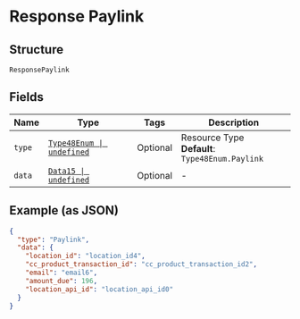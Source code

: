 
# Response Paylink

## Structure

`ResponsePaylink`

## Fields

| Name | Type | Tags | Description |
|  --- | --- | --- | --- |
| `type` | [`Type48Enum \| undefined`](../../doc/models/type-48-enum.md) | Optional | Resource Type<br>**Default**: `Type48Enum.Paylink` |
| `data` | [`Data15 \| undefined`](../../doc/models/data-15.md) | Optional | - |

## Example (as JSON)

```json
{
  "type": "Paylink",
  "data": {
    "location_id": "location_id4",
    "cc_product_transaction_id": "cc_product_transaction_id2",
    "email": "email6",
    "amount_due": 196,
    "location_api_id": "location_api_id0"
  }
}
```

